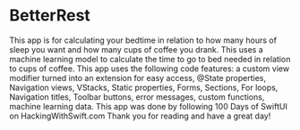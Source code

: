 # BetterRest
This app is for calculating your bedtime in relation to how many hours of sleep you want and how many cups of coffee you drank.
This uses a machine learning model to calculate the time to go to bed needed in relation to cups of coffee.
This app uses the following code features: a custom view modifier turned into an extension for easy access, @State properties, Navigation views, VStacks, Static properties, Forms, Sections, For loops, Navigation titles, Toolbar buttons, error messages, custom functions, machine learning data.
This app was done by following 100 Days of SwiftUI on HackingWithSwift.com
Thank you for reading and have a great day!

